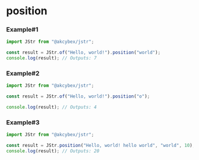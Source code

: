 # position

### Example#1

```javascript
import JStr from "@akcybex/jstr";

const result = JStr.of("Hello, world!").position("world");
console.log(result); // Outputs: 7
```

### Example#2

```javascript
import JStr from "@akcybex/jstr";

const result = JStr.of("Hello, world!").position("o");

console.log(result); // Outputs: 4
```

### Example#3

```javascript
import JStr from "@akcybex/jstr";

const result = JStr.position("Hello, world! hello world", "world", 10);
console.log(result); // Outputs: 20
```
